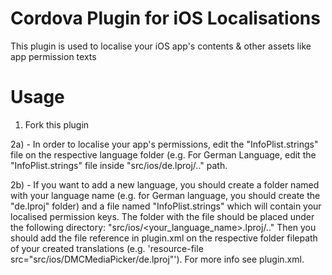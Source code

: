 # Cordova Plugin for iOS Localisations
This plugin is used to localise your iOS app's contents & other assets like app permission texts

# Usage
1) Fork this plugin

2a) - In order to localise your app's permissions, edit the "InfoPlist.strings" file on the respective language folder (e.g. For German Language, edit the "InfoPlist.strings" file inside "src/ios/de.lproj/.." path.

2b) - If you want to add a new language, you should create a folder named with your language name (e.g. for German language, you should create the "de.lproj" folder) and a file named "InfoPlist.strings" which will contain your localised permission keys.
The folder with the file should be placed under the following directory: "src/ios/<your_language_name>.lproj/.."
Then you should add the file reference in plugin.xml on the respective folder filepath of your created translations (e.g. 'resource-file src="src/ios/DMCMediaPicker/de.lproj"'). 
For more info see plugin.xml.
